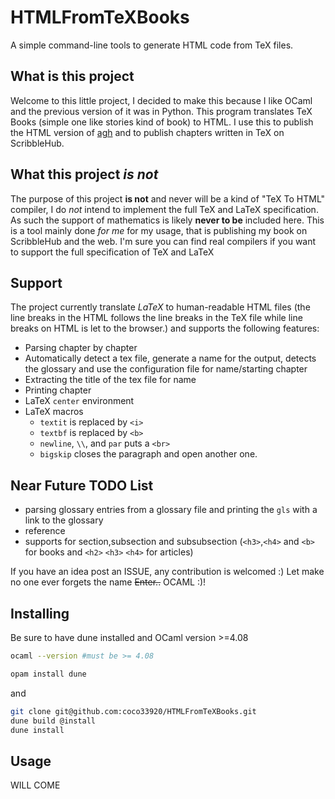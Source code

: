 # HTMLFromTeXBooks
A simple command-line tools to generate HTML code from TeX files.

## What is this project
Welcome to this little project, I decided to make this because I like OCaml and the previous version of it was in Python. This program
translates TeX Books (simple one like stories kind of book) to HTML. I use this to publish the HTML version of [agh](https://agh.nwa2coco.fr) and to publish chapters written in TeX on ScribbleHub.

## What this project *is not*
The purpose of this project **is not** and never will be a kind of "TeX To HTML" compiler, I do *not* intend to implement the full TeX
and LaTeX specification. As such the support of mathematics is likely **never to be** included here. This is a tool mainly done *for me* for my usage, that is publishing my book on ScribbleHub and the web. I'm sure you can find real compilers if you want to support 
the full specification of TeX and LaTeX

## Support
The project currently translate *LaTeX* to human-readable HTML files (the line breaks in the HTML follows the line breaks in the TeX file while line breaks on HTML is let to the browser.) and supports the following features:

- Parsing chapter by chapter
- Automatically detect a tex file, generate a name for the output, detects the glossary and use the configuration file for name/starting chapter
- Extracting the title of the tex file for name
- Printing chapter
- LaTeX `center` environment
- LaTeX macros
  - `textit` is replaced by `<i>`
  - `textbf` is replaced by `<b>`
  -  `newline`, `\\`, and `par` puts a `<br>`
  - `bigskip` closes the paragraph and open another one.
  
## Near Future TODO List
* parsing glossary entries from a glossary file and printing the `gls` with a link to the glossary 
* reference
* supports for section,subsection and subsubsection (`<h3>`,`<h4>` and `<b>` for books and `<h2>` `<h3>` `<h4>` for articles)

If you have an idea post an ISSUE, any contribution is welcomed :)
Let make no one ever forgets the name ~~Enter..~~ OCAML :)!

## Installing
Be sure to have dune installed and OCaml version >=4.08
```bash
ocaml --version #must be >= 4.08
```
```bash
opam install dune
```
and
```bash
git clone git@github.com:coco33920/HTMLFromTeXBooks.git
dune build @install
dune install
```

## Usage
WILL COME